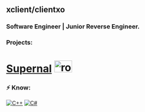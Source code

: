 ## xclient/clientxo

### Software Engineer | Junior Reverse Engineer.

### Projects:
# [Supernal](t.me/SupernalRB) [<img width="48" height="32" alt="rounded_image_radius80" src="https://github.com/user-attachments/assets/d62361a2-bd4a-4b24-a906-018872befbb6" />](t.me/SupernalRB)

### ⚡ Know:
[![C++](https://img.shields.io/badge/-C++-black?logo=cplusplus)](https://wikipedia.org/wiki/C++)
[![C#](https://img.shields.io/badge/-C%23-black?logo=cs)](https://wikipedia.org/wiki/C_Sharp_(programming_language))
